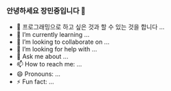 ### 안녕하세요 장민중입니다 👋



- 🔭 프로그래밍으로 하고 싶은 것과 할 수 있는 것을 합니다 ...
- 🌱 I’m currently learning ...
- 👯 I’m looking to collaborate on ...
- 🤔 I’m looking for help with ...
- 💬 Ask me about ...
- 📫 How to reach me: ...
- 😄 Pronouns: ...
- ⚡ Fun fact: ...

